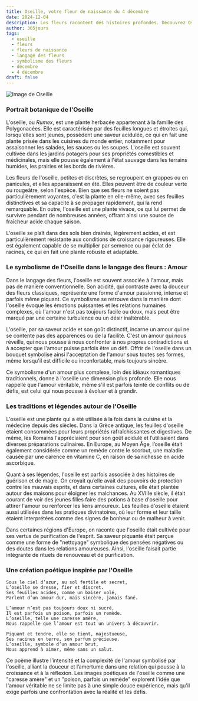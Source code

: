 ```yaml
---
title: Oseille, votre fleur de naissance du 4 décembre
date: 2024-12-04
description: Les fleurs racontent des histoires profondes. Découvrez Oseille, votre fleur de naissance du 4 décembre, ses symboles et récits fascinants. Plongez dans sa signification et son langage unique dans l'art floral.
author: 365jours
tags:
  - oseille
  - fleurs
  - fleurs de naissance
  - langage des fleurs
  - symbolisme des fleurs
  - décembre
  - 4 décembre
draft: false
---
```



![Image de Oseille](https://cdn.pixabay.com/photo/2022/06/19/19/59/plant-7272635_960_720.jpg#center)


### Portrait botanique de l'Oseille

L'oseille, ou _Rumex_, est une plante herbacée appartenant à la famille des Polygonacées. Elle est caractérisée par des feuilles longues et étroites qui, lorsqu'elles sont jeunes, possèdent une saveur acidulée, ce qui en fait une plante prisée dans les cuisines du monde entier, notamment pour assaisonner les salades, les sauces ou les soupes. L'oseille est souvent cultivée dans les jardins potagers pour ses propriétés comestibles et médicinales, mais elle pousse également à l'état sauvage dans les terrains humides, les prairies et les bords de rivières.

Les fleurs de l'oseille, petites et discrètes, se regroupent en grappes ou en panicules, et elles apparaissent en été. Elles peuvent être de couleur verte ou rougeâtre, selon l'espèce. Bien que ses fleurs ne soient pas particulièrement voyantes, c'est la plante en elle-même, avec ses feuilles distinctives et sa capacité à se propager rapidement, qui la rend remarquable. En outre, l'oseille est une plante vivace, ce qui lui permet de survivre pendant de nombreuses années, offrant ainsi une source de fraîcheur acide chaque saison.

L'oseille se plaît dans des sols bien drainés, légèrement acides, et est particulièrement résistante aux conditions de croissance rigoureuses. Elle est également capable de se multiplier par semence ou par éclat de racines, ce qui en fait une plante robuste et adaptable.

### Le symbolisme de l'Oseille dans le langage des fleurs : Amour

Dans le langage des fleurs, l'oseille est souvent associée à l'amour, mais pas de manière conventionnelle. Son acidité, qui contraste avec la douceur des fleurs classiques, représente une forme d'amour passionné, intense et parfois même piquant. Ce symbolisme se retrouve dans la manière dont l'oseille évoque les émotions puissantes et les relations humaines complexes, où l'amour n'est pas toujours facile ou doux, mais peut être marqué par une certaine turbulence ou un désir inaltérable.

L'oseille, par sa saveur acide et son goût distinctif, incarne un amour qui ne se contente pas des apparences ou de la facilité. C'est un amour qui nous réveille, qui nous pousse à nous confronter à nos propres contradictions et à accepter que l'amour puisse parfois être un défi. Offrir de l'oseille dans un bouquet symbolise ainsi l'acceptation de l'amour sous toutes ses formes, même lorsqu'il est difficile ou inconfortable, mais toujours sincère.

Ce symbolisme d'un amour plus complexe, loin des idéaux romantiques traditionnels, donne à l'oseille une dimension plus profonde. Elle nous rappelle que l'amour véritable, même s'il est parfois teinté de conflits ou de défis, est celui qui nous pousse à évoluer et à grandir.

### Les traditions et légendes autour de l'Oseille

L'oseille est une plante qui a été utilisée à la fois dans la cuisine et la médecine depuis des siècles. Dans la Grèce antique, les feuilles d'oseille étaient consommées pour leurs propriétés rafraîchissantes et digestives. De même, les Romains l'appréciaient pour son goût acidulé et l’utilisaient dans diverses préparations culinaires. En Europe, au Moyen Âge, l’oseille était également considérée comme un remède contre le scorbut, une maladie causée par une carence en vitamine C, en raison de sa richesse en acide ascorbique.

Quant à ses légendes, l'oseille est parfois associée à des histoires de guérison et de magie. On croyait qu’elle avait des pouvoirs de protection contre les mauvais esprits, et dans certaines cultures, elle était plantée autour des maisons pour éloigner les malchances. Au XVIIIe siècle, il était courant de voir des jeunes filles faire des potions à base d'oseille pour attirer l'amour ou renforcer les liens amoureux. Les feuilles d'oseille étaient aussi utilisées dans les pratiques divinatoires, où leur forme et leur taille étaient interprétées comme des signes de bonheur ou de malheur à venir.

Dans certaines régions d'Europe, on raconte que l'oseille était cultivée pour ses vertus de purification de l'esprit. Sa saveur piquante était perçue comme une forme de "nettoyage" symbolique des pensées négatives ou des doutes dans les relations amoureuses. Ainsi, l'oseille faisait partie intégrante de rituels de renouveau et de purification.

### Une création poétique inspirée par l'Oseille

```
Sous le ciel d’azur, au sol fertile et secret,
L’oseille se dresse, fier et discret.
Ses feuilles acides, comme un baiser volé,
Parlent d’un amour dur, mais sincère, jamais fané.

L’amour n’est pas toujours doux ni sucré,
Il est parfois un poison, parfois un remède.
L’oseille, telle une caresse amère,
Nous rappelle que l’amour est tout un univers à découvrir.

Piquant et tendre, elle se tient, majestueuse,
Ses racines en terre, son parfum précieuse.
L’oseille, symbole d’un amour brut,
Nous apprend à aimer, même sans un salut.
```

Ce poème illustre l’intensité et la complexité de l'amour symbolisé par l'oseille, alliant la douceur et l’amertume dans une relation qui pousse à la croissance et à la réflexion. Les images poétiques de l'oseille comme une "caresse amère" et un "poison, parfois un remède" explorent l'idée que l'amour véritable ne se limite pas à une simple douce expérience, mais qu'il exige parfois une confrontation avec la réalité et les défis.
